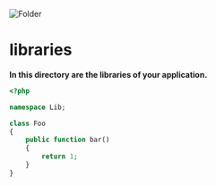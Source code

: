 ![Folder](https://github.com/sciola-git/sciola-git.github.io/blob/main/images/icons/folder.svg?raw=true)

# libraries

**In this directory are the libraries of your application.**

```php
<?php

namespace Lib;

class Foo
{
    public function bar()
    {
        return 1;
    }
}
```
